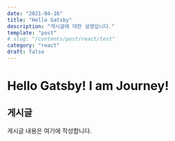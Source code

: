 ```yaml
---
date: "2021-04-16"
title: "Hello Gatsby"
description: "게시글에 대한 설명입니다."
template: "post"
# slug: "/contents/post/react/test"
category: "react"
draft: false
---
```


# Hello Gatsby! I am Journey!

## 게시글

게시글 내용은 여기에 작성합니다.
